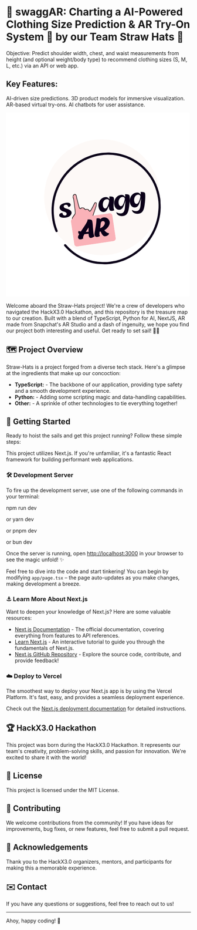 # 🤘 swaggAR: Charting a AI-Powered Clothing Size Prediction & AR Try-On System 🧭 by our Team Straw Hats 👒
Objective: Predict shoulder width, chest, and waist measurements from height (and optional weight/body
type) to recommend clothing sizes (S, M, L, etc.) via an API or web app.
## Key Features:
AI-driven size predictions.
3D product models for immersive visualization.
AR-based virtual try-ons.
AI chatbots for user assistance.

![swaggAR](https://github.com/BeingSeight/Straw-Hats/blob/main/swaggAR.png)

Welcome aboard the Straw-Hats project! We're a crew of developers who navigated the HackX3.0 Hackathon, and this repository is the treasure map to our creation. Built with a blend of TypeScript, Python for AI, NextJS, AR made from Snapchat's AR Studio and a dash of ingenuity, we hope you find our project both interesting and useful.  Get ready to set sail! 🏴‍☠️

## 🗺️ Project Overview

Straw-Hats is a project forged from a diverse tech stack. Here's a glimpse at the ingredients that make up our concoction:

*   **TypeScript:** - The backbone of our application, providing type safety and a smooth development experience.
*   **Python:** - Adding some scripting magic and data-handling capabilities.
*   **Other:** - A sprinkle of other technologies to tie everything together!

## 🚀 Getting Started

Ready to hoist the sails and get this project running? Follow these simple steps:

This project utilizes Next.js.  If you're unfamiliar, it's a fantastic React framework for building performant web applications.

### 🛠️ Development Server

To fire up the development server, use one of the following commands in your terminal:

npm run dev

or
yarn dev

or
pnpm dev

or
bun dev


Once the server is running, open [http://localhost:3000](http://localhost:3000) in your browser to see the magic unfold! ✨

Feel free to dive into the code and start tinkering! You can begin by modifying `app/page.tsx` – the page auto-updates as you make changes, making development a breeze.

### ⚓ Learn More About Next.js

Want to deepen your knowledge of Next.js? Here are some valuable resources:

*   [Next.js Documentation](https://nextjs.org/docs) -  The official documentation, covering everything from features to API references.
*   [Learn Next.js](https://nextjs.org/learn) - An interactive tutorial to guide you through the fundamentals of Next.js.
*   [Next.js GitHub Repository](https://github.com/vercel/next.js) - Explore the source code, contribute, and provide feedback!

### ☁️ Deploy to Vercel

The smoothest way to deploy your Next.js app is by using the Vercel Platform.  It's fast, easy, and provides a seamless deployment experience.

Check out the [Next.js deployment documentation](https://nextjs.org/docs/deployment) for detailed instructions.

## 🏆 HackX3.0 Hackathon

This project was born during the HackX3.0 Hackathon. It represents our team's creativity, problem-solving skills, and passion for innovation. We're excited to share it with the world!

## 📜 License

This project is licensed under the MIT License.

## 🤝 Contributing

We welcome contributions from the community! If you have ideas for improvements, bug fixes, or new features, feel free to submit a pull request.

## 🙏 Acknowledgements

Thank you to the HackX3.0 organizers, mentors, and participants for making this a memorable experience.

## ✉️ Contact

If you have any questions or suggestions, feel free to reach out to us!

---

Ahoy, happy coding! 🌊
